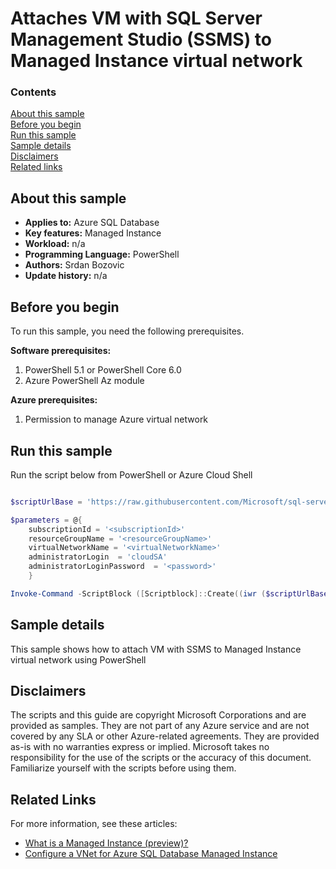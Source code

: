# Attaches VM with SQL Server Management Studio (SSMS) to Managed Instance virtual network

### Contents

[About this sample](#about-this-sample)<br/>
[Before you begin](#before-you-begin)<br/>
[Run this sample](#run-this-sample)<br/>
[Sample details](#sample-details)<br/>
[Disclaimers](#disclaimers)<br/>
[Related links](#related-links)<br/>


<a name=about-this-sample></a>

## About this sample

- **Applies to:** Azure SQL Database
- **Key features:**  Managed Instance
- **Workload:** n/a
- **Programming Language:** PowerShell
- **Authors:** Srdan Bozovic
- **Update history:** n/a

<a name=before-you-begin></a>

## Before you begin

To run this sample, you need the following prerequisites.

**Software prerequisites:**

1. PowerShell 5.1 or PowerShell Core 6.0
2. Azure PowerShell Az module

**Azure prerequisites:**

1. Permission to manage Azure virtual network

<a name=run-this-sample></a>

## Run this sample

Run the script below from PowerShell or Azure Cloud Shell

```powershell

$scriptUrlBase = 'https://raw.githubusercontent.com/Microsoft/sql-server-samples/master/samples/manage/azure-sql-db-managed-instance/attach-jumpbox'

$parameters = @{
    subscriptionId = '<subscriptionId>'
    resourceGroupName = '<resourceGroupName>'
    virtualNetworkName = '<virtualNetworkName>'
    administratorLogin  = 'cloudSA'
    administratorLoginPassword  = '<password>'
    }

Invoke-Command -ScriptBlock ([Scriptblock]::Create((iwr ($scriptUrlBase+'/attachJumpbox.ps1?t='+ [DateTime]::Now.Ticks)).Content)) -ArgumentList $parameters, $scriptUrlBase 

```

<a name=sample-details></a>

## Sample details

This sample shows how to attach VM with SSMS to Managed Instance virtual network using PowerShell

<a name=disclaimers></a>

## Disclaimers
The scripts and this guide are copyright Microsoft Corporations and are provided as samples. They are not part of any Azure service and are not covered by any SLA or other Azure-related agreements. They are provided as-is with no warranties express or implied. Microsoft takes no responsibility for the use of the scripts or the accuracy of this document. Familiarize yourself with the scripts before using them.

<a name=related-links></a>

## Related Links
<!-- Links to more articles. Remember to delete "en-us" from the link path. -->

For more information, see these articles:

- [What is a Managed Instance (preview)?](https://docs.microsoft.com/azure/sql-database/sql-database-managed-instance)
- [Configure a VNet for Azure SQL Database Managed Instance](https://docs.microsoft.com/azure/sql-database/sql-database-managed-instance-vnet-configuration)